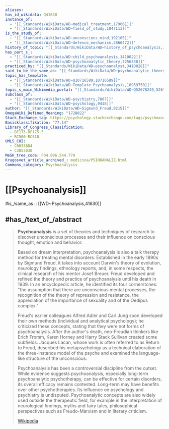 ```yaml
---
aliases:
has_id_wikidata: Q41630
instance_of:
  - "[[_Standards/WikiData/WD~medical_treatment,179661]]"
  - "[[_Standards/WikiData/WD~field_of_study,1047113]]"
is_the_study_of:
  - "[[_Standards/WikiData/WD~unconscious_mind,192105]]"
  - "[[_Standards/WikiData/WD~defence_mechanism,2866472]]"
history_of_topic: "[[_Standards/WikiData/WD~history_of_psychoanalysis,1094231]]"
has_part_s_:
  - "[[_Standards/WikiData/WD~child_psychoanalysis,3410022]]"
  - "[[_Standards/WikiData/WD~psychoanalytic_theory,7256338]]"
practiced_by: "[[_Standards/WikiData/WD~psychoanalyst,3410028]]"
said_to_be_the_same_as: "[[_Standards/WikiData/WD~psychoanalytic_theory,7256338]]"
topic_has_template:
  - "[[_Standards/WikiData/WD~Q10716589,10716589]]"
  - "[[_Standards/WikiData/WD~Template_Psychoanalysis,10959750]]"
topic_s_main_Wikimedia_portal: "[[_Standards/WikiData/WD~Q52678249,52678249]]"
subclass_of:
  - "[[_Standards/WikiData/WD~psychiatry,7867]]"
  - "[[_Standards/WikiData/WD~psychology,9418]]"
author: "[[_Standards/WikiData/WD~Sigmund_Freud,9215]]"
OmegaWiki_Defined_Meaning: "1728022"
Stack_Exchange_tag: https://psychology.stackexchange.com/tags/psychoanalysis
Basisklassifikation: "77.14"
Library_of_Congress_Classification:
  - BF173-BF175.5
  - RC500-RC510
UMLS_CUI:
  - C0033884
  - C3853030
MeSH_tree_code: F04.096.544.779
Krugosvet_article_archived_: medicina/PSIHOANALIZ.html
Commons_category: Psychoanalysis
---
```


# [[Psychoanalysis]] 

#is_/same_as :: [[WD~Psychoanalysis,41630]] 

## #has_/text_of_/abstract 

> **Psychoanalysis** is a set of theories and techniques of research 
> to discover unconscious processes 
> and their influence on conscious thought, emotion and behavior. 
> 
> Based on dream interpretation, psychoanalysis is also a talk therapy method for treating mental disorders. Established in the early 1890s by Sigmund Freud, it takes into account Darwin's theory of evolution, neurology findings, ethnology reports, and, in some respects, the clinical research of his mentor Josef Breuer. Freud developed and refined the theory and practice of psychoanalysis until his death in 1939. In an encyclopedic article, he identified its four cornerstones: "the assumption that there are unconscious mental processes, the recognition of the theory of repression and resistance, the appreciation of the importance of sexuality and of the Oedipus complex."
>
> Freud's earlier colleagues Alfred Adler and Carl Jung soon developed their own methods (individual and analytical psychology); he criticized these concepts, stating that they were not forms of psychoanalysis. After the author's death, neo-Freudian thinkers like Erich Fromm, Karen Horney and Harry Stack Sullivan created some subfields. Jacques Lacan, whose work is often referred to as Return to Freud, described his metapsychology as a technical elaboration of the three-instance model of the psyche and examined the language-like structure of the unconscious.
>
> Psychoanalysis has been a controversial discipline from the outset. While evidence suggests psychoanalysis, especially long-term psychoanalytic psychotherapy, can be effective for certain disorders, its overall efficacy remains contested. Long-term may have benefits over other psychotherapies. Its influence on psychology and psychiatry is undisputed. Psychoanalytic concepts are also widely used outside the therapeutic field, for example in the interpretation of neurological findings, myths and fairy tales, philosophical perspectives such as Freudo-Marxism and in literary criticism.
>
> [Wikipedia](https://en.wikipedia.org/wiki/Psychoanalysis) 

